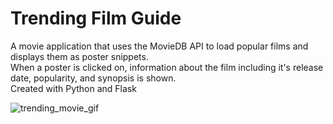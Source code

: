 # Trending Film Guide

A movie application that uses the MovieDB API to load popular films and displays them as poster snippets. <br/>
When a poster is clicked on, information about the film including it's release date, popularity, and synopsis is shown.<br/>
Created with Python and Flask

![trending_movie_gif](https://user-images.githubusercontent.com/11913739/56937590-5a1bb900-6ab2-11e9-900c-4c0ac65e87ef.gif)
